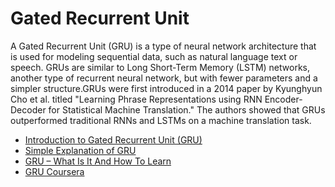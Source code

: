 # Gated Recurrent Unit

A Gated Recurrent Unit (GRU) is a type of neural network architecture that is used for modeling sequential data, such as natural language text or speech. GRUs are similar to Long Short-Term Memory (LSTM) networks, another type of recurrent neural network, but with fewer parameters and a simpler structure.GRUs were first introduced in a 2014 paper by Kyunghyun Cho et al. titled "Learning Phrase Representations using RNN Encoder-Decoder for Statistical Machine Translation." The authors showed that GRUs outperformed traditional RNNs and LSTMs on a machine translation task.

- [Introduction to Gated Recurrent Unit (GRU)](https://www.analyticsvidhya.com/blog/2021/03/introduction-to-gated-recurrent-unit-gru/)
- [Simple Explanation of GRU](https://youtu.be/tOuXgORsXJ4)
- [GRU – What Is It And How To Learn](https://analyticsindiamag.com/gated-recurrent-unit-what-is-it-and-how-to-learn)
- [GRU Coursera](https://www.coursera.org/lecture/nlp-sequence-models/gated-recurrent-unit-gru-agZiL)